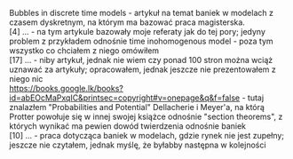Bubbles in discrete time models - artykuł na temat baniek w modelach z czasem dyskretnym, na którym ma bazować praca magisterska.  
[4] ... - na tym artykule bazowały moje referaty jak do tej pory; jedyny problem z przykładem odnośnie time inohomogenous model - poza tym wszystko co chciałem z niego omówiłem  
[17] ... - niby artykuł, jednak nie wiem czy ponad 100 stron można wciąż uznawać za artykuły; opracowałem, jednak jeszcze nie prezentowałem z niego nic  
https://books.google.lk/books?id=abEOcMaPxqIC&printsec=copyright#v=onepage&q&f=false - tutaj znalazłem "Probabilities and Potential" Dellacherie i Meyer'a, na którą Protter powołuje się w innej swojej książce odnośnie "section theorems", z których wynikać ma pewien dowód twierdzenia odnośnie baniek  
[10] ... - praca dotycząca baniek w modelach, gdzie rynek nie jest zupełny; jeszcze nie czytałem, jednak myślę, że byłabby następna w kolejności
